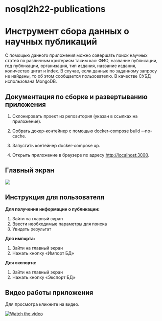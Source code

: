 # nosql2h22-publications
# Инструмент сбора данных о научных публикаций
С помощью данного приложения можно совершать поиск научных статей по различным критериям таким как: ФИО, название публикации, год публикации, организация, тип издания, название издания, количество цитат и index. В случае, если данные по заданному запросу не найдены, то об этом сообщается пользователю. В качестве СУБД использована MongoDB.

## Документация по сборке и развертыванию приложения

1. Склонировать проект из репозитория (указан в ссылках на приложение).
    
2. Собрать докер-контейнер с помощью docker-compose build --no-cache.

3. Запустить контейнер docker-compose up.
    
4. Открыть приложение в браузере по адресу [http://localhost:3000](http://localhost:3000).
    
## Главный экран

![](https://i.ibb.co/BKhxRR0/2022-12-22-11-12-00.png)

## Инструкция для пользователя
**Для получения информации о публикации:**
1) Зайти на главный экран
2) Ввести необходимые параметры для поиска
3) Увидеть результат

**Для импорта:**
1) Зайти на главный экран
2) Нажать кнопку «Импорт БД»

**Для экспорта:**
1) Зайти на главный экран
2) Нажать кнопку «Экспорт БД»

## Видео работы приложения
Для просмотра кликните на видео.

[![Watch the video](https://i.ibb.co/BKhxRR0/2022-12-22-11-12-00.png)](https://drive.google.com/drive/folders/1Le8bSCF9PRDTtacgrbb3i7fA0J3rk1SO?hl=ru)




